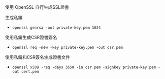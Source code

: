 使用 OpenSSL 自行生成SSL證書

生成私鑰
* `openssl genrsa -out private-key.pem 1024`

使用私鑰生成CSR證書簽名
* `openssl req -new -key private-key.pem -out csr.pem`

使用私鑰和CSR簽名生成證書文件
* `openssl x509 -req -days 3650 -in csr.pem -signkey private-key.pem -out cert.pem`